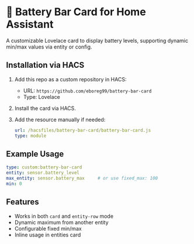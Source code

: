 # 🔋 Battery Bar Card for Home Assistant

A customizable Lovelace card to display battery levels, supporting dynamic min/max values via entity or config.

## Installation via HACS

1. Add this repo as a custom repository in HACS:
   - URL: `https://github.com/eboreg99/battery-bar-card`
   - Type: Lovelace

2. Install the card via HACS.
3. Add the resource manually if needed:
   ```yaml
   url: /hacsfiles/battery-bar-card/battery-bar-card.js
   type: module
   ```

## Example Usage

```yaml
type: custom:battery-bar-card
entity: sensor.battery_level
max_entity: sensor.battery_max     # or use fixed_max: 100
min: 0
```

## Features

- Works in both `card` and `entity-row` mode
- Dynamic maximum from another entity
- Configurable fixed min/max
- Inline usage in entities card
